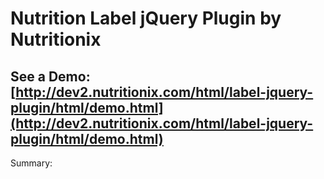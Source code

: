 # Nutrition Label jQuery Plugin by Nutritionix #

See a Demo: [http://dev2.nutritionix.com/html/label-jquery-plugin/html/demo.html](http://dev2.nutritionix.com/html/label-jquery-plugin/html/demo.html)
---

Summary: 
